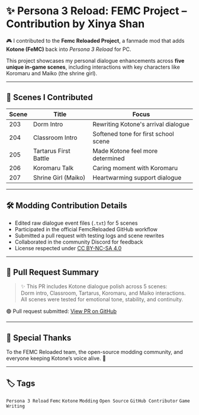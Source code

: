 # ✨ Persona 3 Reload: FEMC Project – Contribution by Xinya Shan

🎮 I contributed to the **Femc Reloaded Project**, a fanmade mod that adds **Kotone (FeMC)** back into *Persona 3 Reload* for PC.

This project showcases my personal dialogue enhancements across **five unique in-game scenes**, including interactions with key characters like Koromaru and Maiko (the shrine girl).

---

## 💬 Scenes I Contributed

| Scene | Title | Focus |
|-------|-------|-------|
| 203   | Dorm Intro | Rewriting Kotone's arrival dialogue |
| 204   | Classroom Intro | Softened tone for first school scene |
| 205   | Tartarus First Battle | Made Kotone feel more determined |
| 206   | Koromaru Talk | Caring moment with Koromaru |
| 207   | Shrine Girl (Maiko) | Heartwarming support dialogue |

---

## 🛠️ Modding Contribution Details

- Edited raw dialogue event files (`.txt`) for 5 scenes
- Participated in the official FemcReloaded GitHub workflow
- Submitted a pull request with testing logs and scene rewrites
- Collaborated in the community Discord for feedback
- License respected under [CC BY-NC-SA 4.0](https://creativecommons.org/licenses/by-nc-sa/4.0/)

---

## 🧪 Pull Request Summary

> ✨ This PR includes Kotone dialogue polish across 5 scenes:  
> Dorm intro, Classroom, Tartarus, Koromaru, and Maiko interactions.  
> All scenes were tested for emotional tone, stability, and continuity.

🟢 Pull request submitted: [View PR on GitHub](https://github.com/MadMax1960/FemcReloaded/pull/XYZ)

---

## 💖 Special Thanks

To the FEMC Reloaded team, the open-source modding community, and everyone keeping Kotone’s voice alive. 🫶

---

## 🏷️ Tags

`Persona 3 Reload` `Femc` `Kotone` `Modding` `Open Source` `GitHub Contributor` `Game Writing`
